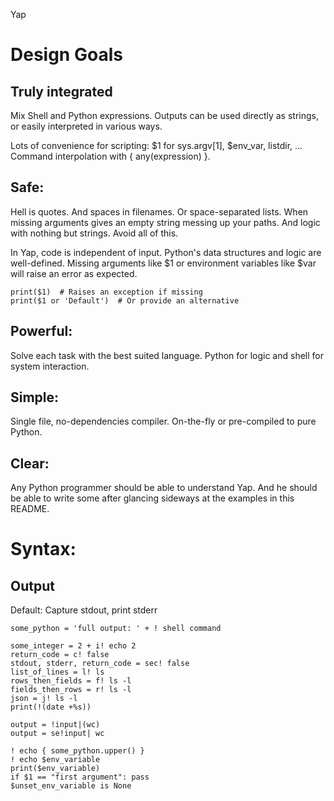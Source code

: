 
Yap

# Design Goals

## Truly integrated

Mix Shell and Python expressions. Outputs can be used
directly as strings, or easily interpreted in various ways.

Lots of convenience for scripting: $1 for sys.argv[1], $env_var, listdir, ...
Command interpolation with { any(expression) }.

## Safe:

Hell is quotes. And spaces in filenames. Or space-separated lists. When missing arguments gives an empty string messing up your paths. And logic with nothing but strings. Avoid all of this.

In Yap, code is independent of input. Python's data structures and logic are
well-defined. Missing arguments like $1 or environment variables like $var will
raise an error as expected.

    print($1)  # Raises an exception if missing
    print($1 or 'Default')  # Or provide an alternative

## Powerful:

Solve each task with the best suited language. Python for logic and shell for system
interaction.

## Simple:

Single file, no-dependencies compiler. On-the-fly or pre-compiled to
pure Python.

## Clear:

Any Python programmer should be able to understand Yap. And he should be able to
write some after glancing sideways at the examples in this README.



# Syntax:

## Output

Default: Capture stdout, print stderr

    some_python = 'full output: ' + ! shell command

    some_integer = 2 + i! echo 2
    return_code = c! false
    stdout, stderr, return_code = sec! false
    list_of_lines = l! ls
    rows_then_fields = f! ls -l
    fields_then_rows = r! ls -l
    json = j! ls -l
    print(!(date +%s))

    output = !input|(wc)
    output = se!input| wc

    ! echo { some_python.upper() }
    ! echo $env_variable
    print($env_variable)
    if $1 == "first argument": pass
    $unset_env_variable is None
